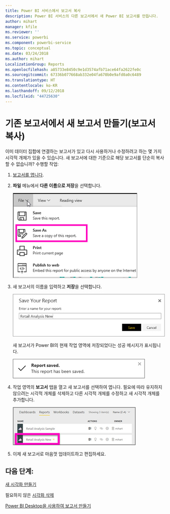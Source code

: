 ```yaml
---
title: Power BI 서비스에서 보고서 복사
description: Power BI 서비스의 다른 보고서에서 새 Power BI 보고서를 만듭니다.
author: mihart
manager: kfile
ms.reviewer: ''
ms.service: powerbi
ms.component: powerbi-service
ms.topic: conceptual
ms.date: 03/24/2018
ms.author: mihart
LocalizationGroup: Reports
ms.openlocfilehash: a85733e8450c9e1d3574afb71ace64fa2622fe0c
ms.sourcegitcommit: 67336b077668ab332e04fa670b0e9afd0a0c6489
ms.translationtype: HT
ms.contentlocale: ko-KR
ms.lasthandoff: 09/12/2018
ms.locfileid: "44725630"
---
```

# <a name="create-a-new-report-from-an-existing-report-copy-a-report"></a>기존 보고서에서 새 보고서 만들기(보고서 복사)
이미 데이터 집합에 연결하는 보고서가 있고 다시 사용하거나 수정하려고 하는 몇 가지 시각적 개체가 있을 수 있습니다.  새 보고서에 대한 기준으로 해당 보고서를 단순히 복사할 수 없습니까?  수행할 작업:

1. [보고서를 엽니다](service-report-open.md).
2. **파일** 메뉴에서 **다른 이름으로 저장**을 선택합니다.
   
   ![](media/power-bi-report-copy/powerbi-save-as.png)
3. 새 보고서의 이름을 입력하고 **저장**을 선택합니다.
   
   ![](media/power-bi-report-copy/savereport.png)
   
   새 보고서가 Power BI의 현재 작업 영역에 저장되었다는 성공 메시지가 표시됩니다.
   
   ![](media/power-bi-report-copy/savesuccess1.png)
4. 작업 영역의 **보고서** 탭을 열고 새 보고서를 선택하여 엽니다. 필요에 따라 유지하지 않으려는 시각적 개체를 삭제하고 다른 시각적 개체를 수정하고 새 시각적 개체를 추가합니다.
   
   ![](media/power-bi-report-copy/power-bi-workspace.png)
5. 이제 새 보고서로 마음껏 업데이트하고 편집하세요.

## <a name="next-steps"></a>다음 단계:
[새 시각화 만들기](visuals/power-bi-report-add-visualizations-ii.md)

필요하지 않은 [시각화 삭제](service-delete.md)

[Power BI Desktop을 사용하여 보고서 만들기](desktop-report-view.md)
